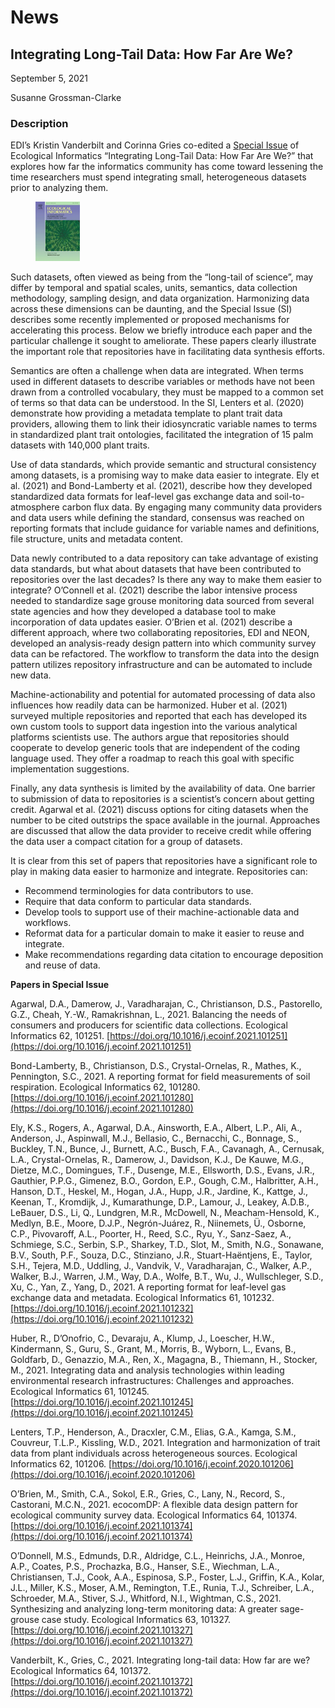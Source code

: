 # News

## Integrating Long-Tail Data: How Far Are We?

September 5, 2021

Susanne Grossman-Clarke

### Description

EDI’s Kristin Vanderbilt and Corinna Gries co-edited a [Special Issue](https://www.sciencedirect.com/journal/ecological-informatics/special-issue/101T38RSLSF) of Ecological Informatics “Integrating Long-Tail Data: How Far Are We?” that explores how far the informatics community has come toward lessening the time researchers must spend integrating small, heterogeneous datasets prior to analyzing them. 

<div class="figure_featured" style="width: 30%;">
    <figure>
       <img src="/static/images/news/ecoinf.png" alt="cover of journal">
       <figcaption class="figure-caption"></figcaption>
    </figure>
</div>

Such datasets, often viewed  as being from the “long-tail of science”, may differ by temporal and spatial scales, units, semantics, data collection methodology, sampling design, and data organization. Harmonizing data across these dimensions can be daunting, and the Special Issue (SI) describes some recently implemented or proposed mechanisms for accelerating this process. Below we briefly introduce each paper and the particular challenge it sought to ameliorate. These papers clearly illustrate the important role that repositories have in facilitating data synthesis efforts.   

Semantics are often a challenge when data are integrated. When terms used in different datasets to describe variables or methods have not been drawn from a controlled vocabulary, they must be mapped to a common set of terms so that data can be understood. In the SI, Lenters et al. (2020) demonstrate how providing a metadata template to plant trait data providers, allowing them to link their idiosyncratic variable names to terms in standardized plant trait ontologies, facilitated the integration of 15 palm datasets with 140,000 plant traits.

Use of data standards, which provide semantic and structural consistency among datasets, is a promising way to make data easier to integrate. Ely et al. (2021) and Bond-Lamberty et al. (2021), describe how they developed standardized data formats for leaf-level gas exchange data and soil-to-atmosphere carbon flux data. By engaging many community data providers and data users while defining the standard, consensus was reached on reporting formats that include guidance for variable names and definitions, file structure, units and metadata content.

Data newly contributed to a data repository can take advantage of existing data standards, but what about datasets that have been contributed to repositories over the last decades?  Is there any way to make them easier to integrate?  O’Connell et al. (2021) describe the labor intensive process needed to standardize sage grouse monitoring data sourced from several state agencies and how they developed a database tool to make incorporation of data updates easier. O’Brien et al. (2021) describe a different approach, where two collaborating repositories, EDI and NEON, developed an analysis-ready design pattern into which community survey data can be refactored. The workflow to transform the data into the design pattern utilizes repository infrastructure and can be automated to include new data.

Machine-actionability and potential for automated processing of data also influences how readily data can be harmonized.  Huber et al. (2021) surveyed multiple repositories and reported that each has developed its own custom tools to support data ingestion into the various analytical platforms scientists use. The authors argue that repositories should cooperate to develop generic tools that are independent of the coding language used. They offer a roadmap to reach this goal with specific implementation suggestions.

Finally, any data synthesis is limited by the availability of data. One barrier to submission of data to repositories is a scientist’s concern about getting credit.  Agarwal et al. (2021) discuss options for citing datasets when the number to be cited outstrips the space available in the journal. Approaches are discussed that allow the data provider to receive credit while offering the data user a compact citation for a group of datasets.   

It is clear from this set of papers that repositories have a significant role to play in making data easier to harmonize and integrate.  Repositories can:

- Recommend terminologies for data contributors to use.
- Require that data conform to particular data standards.
- Develop tools to support use of their machine-actionable data and workflows.
- Reformat data for a particular domain to make it easier to reuse and integrate.  
- Make recommendations regarding data citation to encourage deposition and reuse of data.

**Papers in Special Issue**

Agarwal, D.A., Damerow, J., Varadharajan, C., Christianson, D.S., Pastorello, G.Z., Cheah, Y.-W., Ramakrishnan, L., 2021. Balancing the needs of consumers and producers for scientific data collections. Ecological Informatics 62, 101251. [https://doi.org/10.1016/j.ecoinf.2021.101251](https://doi.org/10.1016/j.ecoinf.2021.101251)

Bond-Lamberty, B., Christianson, D.S., Crystal-Ornelas, R., Mathes, K., Pennington, S.C., 2021. A reporting format for field measurements of soil respiration. Ecological Informatics 62, 101280. [https://doi.org/10.1016/j.ecoinf.2021.101280](https://doi.org/10.1016/j.ecoinf.2021.101280)

Ely, K.S., Rogers, A., Agarwal, D.A., Ainsworth, E.A., Albert, L.P., Ali, A., Anderson, J., Aspinwall, M.J., Bellasio, C., Bernacchi, C., Bonnage, S., Buckley, T.N., Bunce, J., Burnett, A.C., Busch, F.A., Cavanagh, A., Cernusak, L.A., Crystal-Ornelas, R., Damerow, J., Davidson, K.J., De Kauwe, M.G., Dietze, M.C., Domingues, T.F., Dusenge, M.E., Ellsworth, D.S., Evans, J.R., Gauthier, P.P.G., Gimenez, B.O., Gordon, E.P., Gough, C.M., Halbritter, A.H., Hanson, D.T., Heskel, M., Hogan, J.A., Hupp, J.R., Jardine, K., Kattge, J., Keenan, T., Kromdijk, J., Kumarathunge, D.P., Lamour, J., Leakey, A.D.B., LeBauer, D.S., Li, Q., Lundgren, M.R., McDowell, N., Meacham-Hensold, K., Medlyn, B.E., Moore, D.J.P., Negrón-Juárez, R., Niinemets, Ü., Osborne, C.P., Pivovaroff, A.L., Poorter, H., Reed, S.C., Ryu, Y., Sanz-Saez, A., Schmiege, S.C., Serbin, S.P., Sharkey, T.D., Slot, M., Smith, N.G., Sonawane, B.V., South, P.F., Souza, D.C., Stinziano, J.R., Stuart-Haëntjens, E., Taylor, S.H., Tejera, M.D., Uddling, J., Vandvik, V., Varadharajan, C., Walker, A.P., Walker, B.J., Warren, J.M., Way, D.A., Wolfe, B.T., Wu, J., Wullschleger, S.D., Xu, C., Yan, Z., Yang, D., 2021. A reporting format for leaf-level gas exchange data and metadata. Ecological Informatics 61, 101232. [https://doi.org/10.1016/j.ecoinf.2021.101232](https://doi.org/10.1016/j.ecoinf.2021.101232)

Huber, R., D’Onofrio, C., Devaraju, A., Klump, J., Loescher, H.W., Kindermann, S., Guru, S., Grant, M., Morris, B., Wyborn, L., Evans, B., Goldfarb, D., Genazzio, M.A., Ren, X., Magagna, B., Thiemann, H., Stocker, M., 2021. Integrating data and analysis technologies within leading environmental research infrastructures: Challenges and approaches. Ecological Informatics 61, 101245. [https://doi.org/10.1016/j.ecoinf.2021.101245](https://doi.org/10.1016/j.ecoinf.2021.101245)

Lenters, T.P., Henderson, A., Dracxler, C.M., Elias, G.A., Kamga, S.M., Couvreur, T.L.P., Kissling, W.D., 2021. Integration and harmonization of trait data from plant individuals across heterogeneous sources. Ecological Informatics 62, 101206. [https://doi.org/10.1016/j.ecoinf.2020.101206](https://doi.org/10.1016/j.ecoinf.2020.101206)

O’Brien, M., Smith, C.A., Sokol, E.R., Gries, C., Lany, N., Record, S., Castorani, M.C.N., 2021. ecocomDP: A flexible data design pattern for ecological community survey data. Ecological Informatics 64, 101374. [https://doi.org/10.1016/j.ecoinf.2021.101374](https://doi.org/10.1016/j.ecoinf.2021.101374)

O’Donnell, M.S., Edmunds, D.R., Aldridge, C.L., Heinrichs, J.A., Monroe, A.P., Coates, P.S., Prochazka, B.G., Hanser, S.E., Wiechman, L.A., Christiansen, T.J., Cook, A.A., Espinosa, S.P., Foster, L.J., Griffin, K.A., Kolar, J.L., Miller, K.S., Moser, A.M., Remington, T.E., Runia, T.J., Schreiber, L.A., Schroeder, M.A., Stiver, S.J., Whitford, N.I., Wightman, C.S., 2021. Synthesizing and analyzing long-term monitoring data: A greater sage-grouse case study. Ecological Informatics 63, 101327. [https://doi.org/10.1016/j.ecoinf.2021.101327](https://doi.org/10.1016/j.ecoinf.2021.101327)

Vanderbilt, K., Gries, C., 2021. Integrating long-tail data: How far are we? Ecological Informatics 64, 101372. [https://doi.org/10.1016/j.ecoinf.2021.101372](https://doi.org/10.1016/j.ecoinf.2021.101372)

<!-- News -->